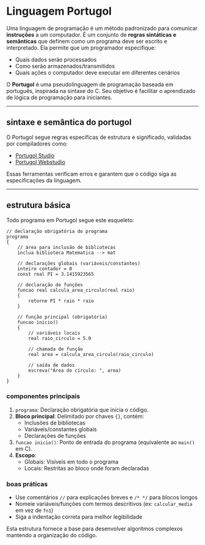 # Linguagem Portugol

Uma linguagem de programação é um método padronizado para comunicar **instruções** a um computador. É um conjunto de **regras sintáticas e semânticas** que definem como um programa deve ser escrito e interpretado. Ela permite que um programador especifique:
- Quais dados serão processados
- Como serão armazenados/transmitidos
- Quais ações o computador deve executar em diferentes cenários

O **Portugol** é uma pseudolinguagem de programação baseada em português, inspirada na sintaxe do C. Seu objetivo é facilitar o aprendizado de lógica de programação para iniciantes.

---

## sintaxe e semântica do portugol
O Portugol segue regras específicas de estrutura e significado, validadas por compiladores como:
- [Portugol Studio](https://univali-lite.github.io/Portugol-Studio/)
- [Portugol Webstudio](https://portugol.dev/)

Essas ferramentas verificam erros e garantem que o código siga as especificações da linguagem.

---

## estrutura básica
Todo programa em Portugol segue este esqueleto:
```portugol
// declaração obrigatória do programa
programa
{
    // área para inclusão de bibliotecas
    inclua biblioteca Matematica --> mat

    // declarações globais (variáveis/constantes)
    inteiro contador = 0
    const real PI = 3.1415923565

    // declaração de funções
    funcao real calcula_area_circulo(real raio)
    {
        retorne PI * raio * raio
    }

    // função principal (obrigatória)
    funcao inicio()
    {
        // variáveis locais
        real raio_circulo = 5.0

        // chamada de função
        real area = calcula_area_circulo(raio_circulo)

        // saída de dados
        escreva("Área do círculo: ", area)
    }
}
```

### componentes principais
1. `programa`: Declaração obrigatória que inicia o código.
2. **Bloco principal**: Delimitado por chaves `{}`, contém:
    - Inclusões de bibliotecas
    - Variáveis/constantes globais
    - Declarações de funções
3. `funcao inicio()`: Ponto de entrada do programa (equivalente ao `main()` em C).
4. **Escopo**:
    - Globais: Visíveis em todo o programa
    - Locais: Restritas ao bloco onde foram declaradas

### boas práticas
- Use comentários `//` para explicações breves e `/* */` para blocos longos
- Nomeie variáveis/funções com termos descritivos (ex: `calcular_media` em vez de `fn1`)
- Siga a indentação correta para melhor legibilidade

Esta estrutura fornece a base para desenvolver algoritmos complexos mantendo a organização do código.
